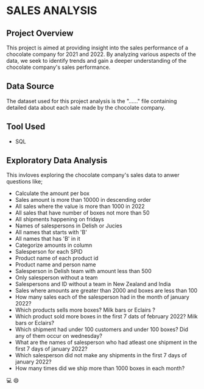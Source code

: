 # SALES ANALYSIS

## Project Overview

This project is aimed at providing insight into the sales performance of a chocolate company for 2021 and 2022. By analyzing various aspects of the data, we seek to identify trends and gain a deeper understanding of the chocolate company's sales performance.

## Data Source

The dataset used for this project analysis is the "......" file containing detailed data about each sale made by the chocolate company.

## Tool Used

- SQL

## Exploratory Data Analysis

This invloves exploring the chocolate company's sales data to anwer questions like;

- Calculate the amount per box
- Sales amount is more than 10000 in descending order
- All sales where the value is more than 1000 in 2022
- All sales that have number of boxes not more than 50
- All shipments happening on fridays
- Names of salespersons in Delish or Jucies
- All names that starts with 'B'
- All names that has 'B' in it
- Categorize amounts in column
- Salesperson for each SPID
- Product name of each product id
- Product name and person name
- Salesperson in Delish team with amount less than 500
- Only salesperson without a team
- Salespersons and ID without a team in New Zealand and India
- Sales where amounts are greater than 2000 and boxes are less than 100
- How many sales each of the salesperson had in the month of january 2022?
- Which products sells more boxes? Milk bars or Eclairs ?
- Which product sold more boxes in the first 7 dats of february 2022? Milk bars or Eclairs?
- Which shipment had under 100 customers and under 100 boxes? Did any of them occur on wednesday?
- What are the names of salesperson who had atleast one shipment in the first 7 days of january 2022?
- Which salesperson did not make any shipments in the first 7 days of january 2022?
- How many times did we ship more than 1000 boxes in each month?


💻 😄 















